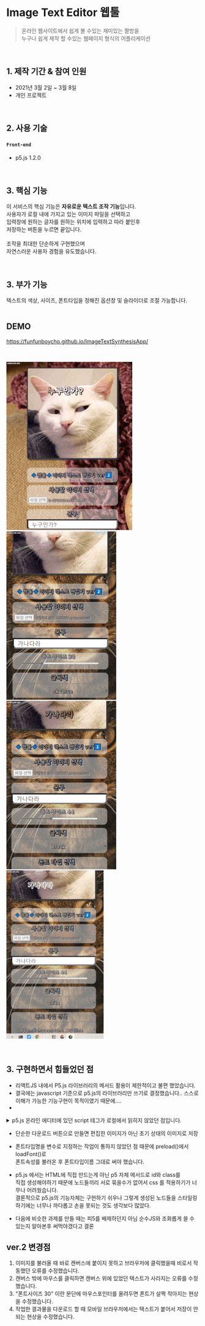# Image Text Editor 웹툴
>온라인 웹사이트에서 쉽게 볼 수있는 재미있는 짤방을     
누구나 쉽게 제작 할 수있는 웹페이지 형식의 어플리케이션          

<br />

## 1. 제작 기간 & 참여 인원
- 2021년 3월 2일 ~ 3월 8일
- 개인 프로젝트

<br />

## 2. 사용 기술
#### `Front-end`
  - p5.js 1.2.0

<br />

## 3. 핵심 기능
이 서비스의 핵심 기능은 **자유로운 텍스트 조작 기능**입니다.  
사용자가 로컬 내에 가지고 있는 이미지 파일을 선택하고        
입력창에 원하는 글자를 원하는 위치에 입력하고 따라 붙인후        
저장하는 버튼을 누르면 끝입니다.         
<br />
조작을 최대한 단순하게 구현했으며    
자연스러운 사용자 경험을 유도했습니다.

<br />

## 3. 부가 기능

텍스트의 색상, 사이즈, 폰트타입을 정해진 옵션창 및 슬라이더로 조절 가능합니다.
<br />
<br />

## DEMO
https://funfunboycho.github.io/ImageTextSynthesisApp/

<br />

![Image Text Editor](https://github.com/DragooCho/TIL/blob/main/image/cap1r.gif?raw=true)![Image Text Editor](https://github.com/DragooCho/TIL/blob/main/image/cap3r.gif?raw=true)        
![Image Text Editor](https://github.com/DragooCho/TIL/blob/main/image/cap4r.gif?raw=true)![Image Text Editor](https://github.com/DragooCho/TIL/blob/main/image/cap5r.gif?raw=true)        


<br />

## 3. 구현하면서 힘들었던 점
- 리액트JS 내에서 P5.js 라이브러리의 메서드 활용이 제한적이고 불편 했었습니다.
- 결국에는 javascript 기준으로 p5.js의 라이브러리만 쓰기로 결정했습니다.. 스스로 이해가 가능한 기능구현이 목적이였기 때문에....
- 
</div>
<details>
<summary>p5.js 온라인 에디터에 있던 script 테그가 로컬에서 읽히지 않았던 점입니다.</summary>

    [p5.js - Libraries - cdnjs](https://cdnjs.com/libraries/p5.js)에서 최신버전으로 교체했더니 잘 동작했다.
</div>
</details>

- 단순한 다운로드 버튼으로 만들면 편집한 이미지가 아닌 초기 상태의 이미지로 저장   
- 폰트타입명을 변수로 지정하는 작업이 통하지 않았던 점 때문에 preload()에서  loadFont()로     
  폰트속성를 불러온 후  폰트타입이름 그대로 써야 했습니다.

- p5.js 에서는 HTML에 직접 만드는게 아닌 p5 자체 메서드로 id와 class를    
  직접 생성해야하기 때문에 노드들끼리 서로 묶을수가 없어서 css 를 적용하기가 너무나 어려웠습니다.  
  결론적으로 p5.js의 기능자체는 구현하기 쉬우나 그렇게 생성된 노드들을 
  스타일링하기에는 너무나 까다롭고 손을 못되는 것도 생각보다 많았다. 
  
- 다음에 비슷한 과제를 만들 때는 피5를 배제하던지 아님 순수JS와 
  조화롭게 쓸 수 있는지 알아본후 써먹야갰다고 결론


## ver.2 변경점

1. 이미지를 불러올 때 바로 캔버스에 붙이지 못하고 브라우저에 클릭했을때 비로서 작동했던 오류를 수정했습니다.
2. 캔버스 밖에 마우스를 클릭하면 캔버스 위에 있었던 택스트가 사라지는 오류를 수정했습니다.
3. "폰트사이즈 30" 이란 문단에 마우스포인터를 올려두면 폰트가 살짝 작아지는 현상을 수정했습니다.
4. 작업한 결과물을 다운로드 할 때 모바일 브라우저에서는 택스트가 붙어서 저장이 안되는 현상을 수정했습니다. 


